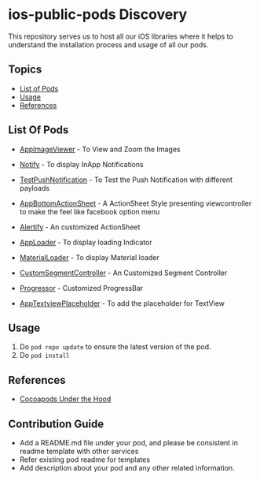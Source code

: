 # ios-public-pods Discovery

This repository serves us to host all our iOS libraries where it helps to understand the installation process and usage of all our pods.

## Topics

  - [List of Pods](#list-of-pods)
  - [Usage](#usage)
  - [References](#References)

## List Of Pods
  
  - [AppImageViewer](https://github.com/karthikAdaptavant/AppImageViewer/blob/master/README.md) - To View and Zoom the Images
  
  - [Notify](https://github.com/karthikAdaptavant/Notify/blob/master/README.md) - To display InApp Notifications
  
  - [TestPushNotification](https://github.com/karthikAdaptavant/TestPushNotification/blob/master/README.md) - To Test the Push Notification with different payloads
  
  - [AppBottomActionSheet](https://github.com/karthikAdaptavant/AppBottomActionSheet/blob/master/README.md) - A ActionSheet Style presenting viewcontroller to make the feel like facebook option menu
  
  - [Alertify](https://github.com/karthikAdaptavant/Alertify/blob/master/README.md) - An customized ActionSheet
  
  - [AppLoader](https://github.com/karthikAdaptavant/AppLoader/blob/master/README.md) - To display loading Indicator
  
  - [MaterialLoader](https://github.com/sathishvgs/FullMaterialLoader/blob/master/README.md) - To display Material loader
  
  - [CustomSegmentController](https://github.com/sathishvgs/CustomSegmentControl/blob/master/README.md) - An Customized Segment Controller
  
  - [Progressor](https://github.com/sathishvgs/Progressor/blob/master/README.md) - Customized ProgressBar
  
  - [AppTextviewPlaceholder](https://github.com/monicarajendran/AppTextviewPlaceholder/blob/master/README.md) - To add the placeholder for TextView

## Usage 

   1. Do `pod repo update` to ensure the latest version of the pod.
   2. Do `pod install` 
   
## References

   - [Cocoapods Under the Hood](https://www.objc.io/issues/6-build-tools/cocoapods-under-the-hood/)

## Contribution Guide

   - Add a README.md file under your pod, and please be consistent in readme template with other services
   - Refer existing pod readme for templates
   - Add description about your pod and any other related information.

